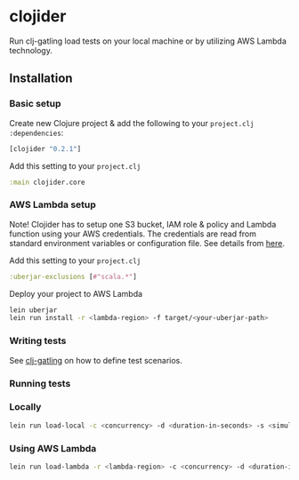# clojider

Run clj-gatling load tests on your local machine or by utilizing AWS Lambda technology.

## Installation

### Basic setup

  Create new Clojure project & add the following to your `project.clj` `:dependencies`:

  ```clojure
  [clojider "0.2.1"]
  ```

  Add this setting to your `project.clj`

  ```clojure
  :main clojider.core
  ```

### AWS Lambda setup

  Note! Clojider has to setup one S3 bucket, IAM role & policy and Lambda function using your AWS credentials.
  The credentials are read from standard environment variables or configuration file. See details from  [here](http://docs.aws.amazon.com/AWSSdkDocsJava/latest/DeveloperGuide/set-up-creds.html).

  Add this setting to your `project.clj`

  ```clojure
  :uberjar-exclusions [#"scala.*"]
  ```

  Deploy your project to AWS Lambda

  ```sh
  lein uberjar
  lein run install -r <lambda-region> -f target/<your-uberjar-path>
  ```

### Writing tests

See [clj-gatling](https://github.com/mhjort/clj-gatling) on how to define test scenarios.

### Running tests

### Locally

  ```sh
  lein run load-local -c <concurrency> -d <duration-in-seconds> -s <simulation-symbol>
  ```

### Using AWS Lambda

  ```sh
  lein run load-lambda -r <lambda-region> -c <concurrency> -d <duration-in-seconds> -s <simulation-symbol>
  ```
